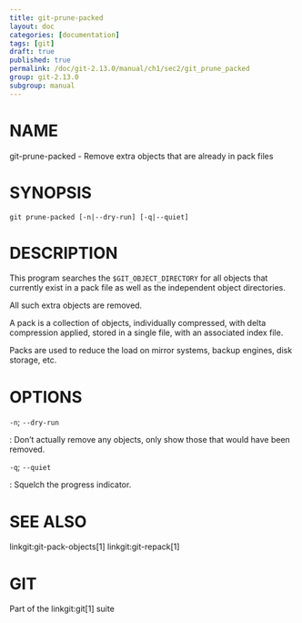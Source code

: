 ```yaml
---
title: git-prune-packed
layout: doc
categories: [documentation]
tags: [git]
draft: true
published: true
permalink: /doc/git-2.13.0/manual/ch1/sec2/git_prune_packed
group: git-2.13.0
subgroup: manual
---
```


NAME
====

git-prune-packed - Remove extra objects that are already in pack files

SYNOPSIS
========

    git prune-packed [-n|--dry-run] [-q|--quiet]

DESCRIPTION
===========

This program searches the `$GIT_OBJECT_DIRECTORY` for all objects that currently exist in a pack file as well as the independent object directories.

All such extra objects are removed.

A pack is a collection of objects, individually compressed, with delta compression applied, stored in a single file, with an associated index file.

Packs are used to reduce the load on mirror systems, backup engines, disk storage, etc.

OPTIONS
=======

`-n`; `--dry-run`

:   Don’t actually remove any objects, only show those that would have been removed.

`-q`; `--quiet`

:   Squelch the progress indicator.

SEE ALSO
========

linkgit:git-pack-objects\[1\] linkgit:git-repack\[1\]

GIT
===

Part of the linkgit:git\[1\] suite
